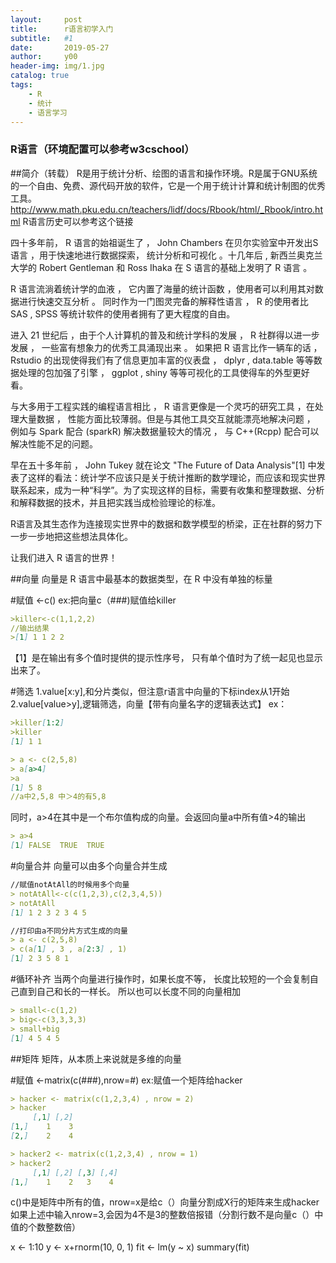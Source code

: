 ```yaml
---
layout:     post
title:      r语言初学入门
subtitle:   #1
date:       2019-05-27
author:     y00
header-img: img/1.jpg
catalog: true
tags:
    - R
    - 统计
    - 语言学习
---
```

### R语言（环境配置可以参考w3cschool）

##简介（转载）
R是用于统计分析、绘图的语言和操作环境。R是属于GNU系统的一个自由、免费、源代码开放的软件，它是一个用于统计计算和统计制图的优秀工具。
http://www.math.pku.edu.cn/teachers/lidf/docs/Rbook/html/_Rbook/intro.html R语言历史可以参考这个链接


四十多年前， R 语言的始祖诞生了 ， John Chambers 在贝尔实验室中开发出S语言 ，用于快速地进行数据探索， 统计分析和可视化 。十几年后 , 新西兰奥克兰大学的 Robert Gentleman 和 Ross Ihaka 在 S 语言的基础上发明了 R 语言 。

R 语言流淌着统计学的血液 ， 它内置了海量的统计函数 ，使用者可以利用其对数据进行快速交互分析 。 同时作为一门图灵完备的解释性语言 ， R 的使用者比 SAS , SPSS 等统计软件的使用者拥有了更大程度的自由。

进入 21 世纪后 ，由于个人计算机的普及和统计学科的发展 ， R 社群得以进一步发展 ， 一些富有想象力的优秀工具涌现出来 。 如果把 R 语言比作一辆车的话 ， Rstudio 的出现使得我们有了信息更加丰富的仪表盘 ， dplyr , data.table 等等数据处理的包加强了引擎 ， ggplot , shiny 等等可视化的工具使得车的外型更好看。

与大多用于工程实践的编程语言相比 ， R 语言更像是一个灵巧的研究工具 ，在处理大量数据 ， 性能方面比较薄弱。但是与其他工具交互就能漂亮地解决问题 ， 例如与 Spark 配合 (sparkR) 解决数据量较大的情况 ， 与 C++(Rcpp) 配合可以解决性能不足的问题。

早在五十多年前 ， John Tukey 就在论文 "The Future of Data Analysis"[1] 中发表了这样的看法：统计学不应该只是关于统计推断的数学理论，而应该和现实世界联系起来，成为一种“科学”。为了实现这样的目标，需要有收集和整理数据、分析和解释数据的技术，并且把实践当成检验理论的标准。

R语言及其生态作为连接现实世界中的数据和数学模型的桥梁，正在社群的努力下一步一步地把这些想法具体化。

让我们进入 R 语言的世界！

##向量
向量是 R 语言中最基本的数据类型，在 R 中没有单独的标量

#赋值  <-c()
ex:把向量c（###)赋值给killer
```markdown
>killer<-c(1,1,2,2)
//输出结果
>[1] 1 1 2 2 
```
【1】是在输出有多个值时提供的提示性序号， 只有单个值时为了统一起见也显示出来了。

#筛选 
1.value[x:y],和分片类似，但注意r语言中向量的下标index从1开始
2.value[value>y],逻辑筛选，向量【带有向量名字的逻辑表达式】 
ex：
```markdown
>killer[1:2]
>killer
[1] 1 1

> a <- c(2,5,8)
> a[a>4]
>a
[1] 5 8
//a中2,5,8 中＞4的有5,8
```


同时，a>4在其中是一个布尔值构成的向量。会返回向量a中所有值>4的输出
```markdown
> a>4
[1] FALSE  TRUE  TRUE
```

#向量合并 向量可以由多个向量合并生成
```markdown
//赋值notAtAll的时候用多个向量
> notAtAll<-c(c(1,2,3),c(2,3,4,5))
> notAtAll
[1] 1 2 3 2 3 4 5

//打印由a不同分片方式生成的向量
> a <- c(2,5,8)
> c(a[1] , 3 , a[2:3] , 1)
[1] 2 3 5 8 1
```

#循环补齐  当两个向量进行操作时，如果长度不等， 长度比较短的一个会复制自己直到自己和长的一样长。
所以也可以长度不同的向量相加
```markdown
> small<-c(1,2)
> big<-c(3,3,3,3)
> small+big
[1] 4 5 4 5
```

##矩阵 
矩阵，从本质上来说就是多维的向量

#赋值 <-matrix(c(###),nrow=#)
ex:赋值一个矩阵给hacker
```markdown
> hacker <- matrix(c(1,2,3,4) , nrow = 2)
> hacker
     [,1] [,2]
[1,]    1    3
[2,]    2    4

> hacker2 <- matrix(c(1,2,3,4) , nrow = 1)
> hacker2
     [,1] [,2] [,3] [,4] 
[1,]    1    2   3    4
```
c()中是矩阵中所有的值，nrow=x是给c（）向量分割成X行的矩阵来生成hacker
如果上述中输入nrow=3,会因为4不是3的整数倍报错（分割行数不是向量c（）中值的个数整数倍）


x <- 1:10
y <- x+rnorm(10, 0, 1)
fit <- lm(y ~ x)
summary(fit)
 
